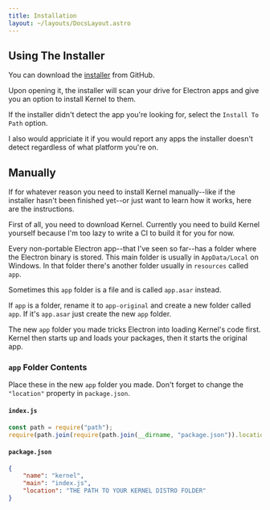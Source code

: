 ```yaml
---
title: Installation
layout: ~/layouts/DocsLayout.astro
---
```


## Using The Installer

You can download the [installer](https://github.com/kernel-mod/installer-gui) from GitHub.

Upon opening it, the installer will scan your drive for Electron apps and give you an option to install Kernel to them.

If the installer didn't detect the app you're looking for, select the `Install To Path` option.

I also would appriciate it if you would report any apps the installer doesn't detect regardless of what platform you're on.

## Manually

If for whatever reason you need to install Kernel manually--like if the installer hasn't been finished yet--or just want to learn how it works, here are the instructions.

First of all, you need to download Kernel. Currently you need to build Kernel yourself because I'm too lazy to write a CI to build it for you for now.

Every non-portable Electron app--that I've seen so far--has a folder where the Electron binary is stored. This main folder is usually in `AppData/Local` on Windows. In that folder there's another folder usually in `resources` called `app`.

Sometimes this `app` folder is a file and is called `app.asar` instead.

If `app` is a folder, rename it to `app-original` and create a new folder called `app`. If it's `app.asar` just create the new `app` folder.

The new `app` folder you made tricks Electron into loading Kernel's code first. Kernel then starts up and loads your packages, then it starts the original app.

### `app` Folder Contents

Place these in the new `app` folder you made. Don't forget to change the `"location"` property in `package.json`.

#### `index.js`

```js
const path = require("path");
require(path.join(require(path.join(__dirname, "package.json")).location, "kernel.asar"));
```

#### `package.json`

```json
{
	"name": "kernel",
	"main": "index.js",
	"location": "THE PATH TO YOUR KERNEL DISTRO FOLDER"
}
```
